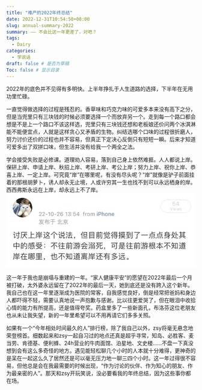 ```yaml
---
title: "难产的2022年终总结"
date: 2022-12-31T10:54:50+08:00
slug: annual-summary-2022
summary: —— 不会比这一年更差了，对吧？
tags:
  - Dairy
categories:
  - 学说话
draft: false # 是否为草稿
Toc: false # 显示目录
---
```


2022年的底色并不见得有多明快。上半年挣扎于人生道路的选择，下半年在无用功里忙碌。

一直觉得做选择的过程是残忍的。香草味和巧克力味的可爱多本来没有高下之分，但是当兜里只有三块钱的时候必须要选择一个而放弃另一个。走到每一个路口都会想是不是上一个路口不该这样选，兜里只有三块钱还想和老板娘还价问两个冰淇淋能不能便宜点，人就是这样贪心又矛盾的生物。纠结选哪个口味的过程很折磨人，努力讨价还价的过程也并不容易，但真正下定决心反倒只有短短一瞬。后来才知道可爱多出了双拼口味，但生活并没有给我一个两全之法。

学会接受失败是必修课。道理劝人容易，落到自己身上依然难捱。人人都说上岸。保研上岸、申请上岸、秋招上岸、考研上岸、考公上岸；努力上岸、祝你上岸、恭喜上岸、一定上岸。可究竟“岸”在哪里呢，有没有尽头呢？“岸”就像是驴子前面挂着的那根胡萝卜，诱人却永无止境，人或许穷其一生也找不到可以永远栖身的岸。西西弗斯永远在上岸，却永远上不了岸。
![](1.jpeg)

这一年于我也是崩塌与重建的一年。“家人健康平安”的愿望在2022年最后一个月被打破，太外婆永远留在了2022年的最后一天，她到底还是没有跨入这个新年。我自己也在这一年里逐渐成为医院的常客，自我感觉良好，倒是经常把爸妈和身边人都吓得不轻，需要认真地说一声抱歉与感谢。比以往更爱哭了，但在眼泪中收拾心情的能力有所提高，还是值得夸奖。药盒里多了一些新面孔，布洛芬这位老朋友也从未让我失望，新的一年里希望可以不用再请它们多多关照。

如果有一个“今年相处时间最久的人”排行榜，除了我自己以外，zsy将毫无悬念地荣登榜首。细数起来和zsy一起自习过的地点还真是超乎寻常，知岛、必胜客、麦当劳、肯德基、便利蜂、24h营业的牛肉面馆、泊星地、文史楼……不盘一下真没想到会有这么多奇怪的地方。遇见能轻松聊几个小时的人本就十分难得，更神奇的是呆在一起这么久了居然还是可以毫无压力地一聊三四个小时。这一年过得很不容易，但他总是会在我最需要的时候出现，“作为讨论的伙伴、作为知心的朋友、作为最亲密的人”。那天和zsy开玩笑说，没必要看我的年终总结，因为这些事你都在场。